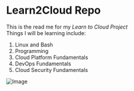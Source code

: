 # <H1> Learn2Cloud Repo

This is the read me for my *Learn to Cloud Project*<br />Things I will be learning include:

1. Linux and Bash
2. Programming 
3. Cloud Platform Fundamentals
4. DevOps Fundamentals
5. Cloud Security Fundamentals

![Image](https://start.docuware.com/hubfs/Digital%20Cloud.jpg)
